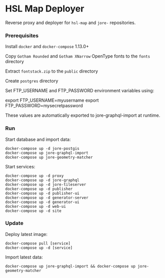 HSL Map Deployer
====================

Reverse proxy and deployer for `hsl-map` and `jore-` repositories.

### Prerequisites

Install `docker` and `docker-compose` 1.13.0+

Copy `Gotham Rounded` and `Gotham XNarrow` OpenType fonts to the `fonts` directory

Extract `fontstack.zip` to the `public` directory

Create `postgres` directory

Set FTP_USERNAME and FTP_PASSWORD environment variables using:

export FTP_USERNAME=myusername
export FTP_PASSWORD=mysecretpassword

These values are automatically exported to jore-graphql-import at runtime.

### Run

Start database and import data:

```
docker-compose up -d jore-postgis
docker-compose up jore-graphql-import
docker-compose up jore-geometry-matcher
```

Start services:

```
docker-compose up -d proxy
docker-compose up -d jore-graphql
docker-compose up -d jore-tileserver
docker-compose up -d publisher
docker-compose up -d publisher-ui
docker-compose up -d generator-server
docker-compose up -d generator-ui
docker-compose up -d web-ui
docker-compose up -d site
```

### Update

Deploy latest image:

```
docker-compose pull [service]
docker-compose up -d [service]
```

Import latest data:

```
docker-compose up jore-graphql-import && docker-compose up jore-geometry-matcher
```
